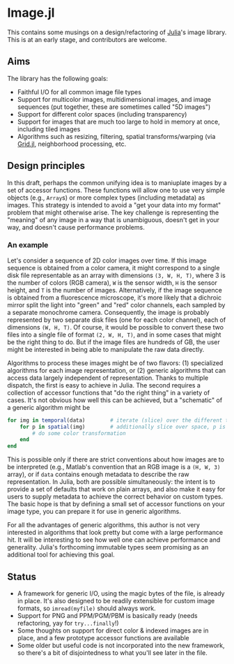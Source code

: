 # Image.jl

This contains some musings on a design/refactoring of [Julia](http://julialang.org/)'s image library. This is at an early stage, and contributors are welcome.

## Aims

The library has the following goals:

- Faithful I/O for all common image file types
- Support for multicolor images, multidimensional images, and image sequences (put together, these are sometimes called "5D images")
- Support for different color spaces (including transparency)
- Support for images that are much too large to hold in memory at once, including tiled images
- Algorithms such as resizing, filtering, spatial transforms/warping (via [Grid.jl](http://github.com/timholy/Grid.jl/), neighborhood processing, etc.

## Design principles

In this draft, perhaps the common unifying idea is to maniuplate images by a set of accessor functions. These functions will allow one to use very simple objects (e.g., `Array`s) or more complex types (including metadata) as images. This strategy is intended to avoid a "get your data into my format" problem that might otherwise arise. The key challenge is representing the "meaning" of any image in a way that is unambiguous, doesn't get in your way, and doesn't cause performance problems.

### An example

Let's consider a sequence of 2D color images over time. If this image sequence is obtained from a color camera, it might correspond to a single disk file representable as an array with dimensions `(3, W, H, T)`, where 3 is the number of colors (RGB camera), `W` is the sensor width, `H` is the sensor height, and `T` is the number of images. Alternatively, if the image sequence is obtained from a fluorescence microscope, it's more likely that a dichroic mirror split the light into "green" and "red" color channels, each sampled by a separate monochrome camera. Consequently, the image is probably represented by two separate disk files (one for each color channel), each of dimensions `(W, H, T)`. Of course, it would be possible to convert these two files into a single file of format `(2, W, H, T)`, and in some cases that might be the right thing to do. But if the image files are hundreds of GB, the user might be interested in being able to manipulate the raw data directly.

Algorithms to process these images might be of two flavors: (1) specialized algorithms for each image representation, or (2) generic algorithms that can access data largely independent of representation. Thanks to multiple dispatch, the first is easy to achieve in Julia. The second requires a collection of accessor functions that "do the right thing" in a variety of cases. It's not obvious how well this can be achieved, but a "schematic" of a generic algorithm might be

```julia
for img in temporal(data)        # iterate (slice) over the different times
    for p in spatial(img)        # additionally slice over space, p is a pixel
        # do some color transformation
    end
end
```

This is possible only if there are strict conventions about how images are to be interpreted (e.g., Matlab's convention that an RGB image is a `(H, W, 3)` array), or if `data` contains enough metadata to describe the raw representation. In Julia, both are possible simultaneously: the intent is to provide a set of defaults that work on plain arrays, and also make it easy for users to supply metadata to achieve the correct behavior on custom types. The basic hope is that by defining a small set of accessor functions on your image type, you can prepare it for use in generic algorithms.

For all the advantages of generic algorithms, this author is not very interested in algorithms that look pretty but come with a large performance hit. It will be interesting to see how well one can achieve performance and generality. Julia's forthcoming immutable types seem promising as an additional tool for achieving this goal.

## Status

- A framework for generic I/O, using the magic bytes of the file, is already in place. It's also designed to be readily extensible for custom image formats, so `imread(myfile)` should always work.
- Support for PNG and PPM/PGM/PBM is basically ready (needs refactoring, yay for `try...finally`!)
- Some thoughts on support for direct color & indexed images are in place, and a few prototype accessor functions are available
- Some older but useful code is not incorporated into the new framework, so there's a bit of disjointedness to what you'll see later in the file.
